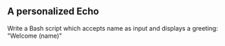 ## A personalized Echo

Write a Bash script which accepts name  as input and displays a greeting: "Welcome (name)"
